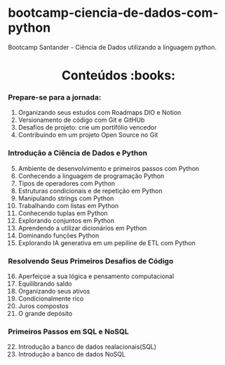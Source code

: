 # bootcamp-ciencia-de-dados-com-python
Bootcamp Santander - Ciência de Dados utilizando a linguagem python.

<h1 align="center">Conteúdos :books:</h1> 

###  Prepare-se para a jornada:
1. Organizando seus estudos com Roadmaps DIO e Notion
2. Versionamento de código com Git e GitHUb
3. Desafios de projeto: crie um portifólio vencedor
4. Contribuindo em um projeto Open Source no Git

### Introdução a Ciência de Dados e Python
5. Ambiente de desenvolvimento e primeiros passos com Python
6. Conhecendo a linguagem de programação Python
7. Tipos de operadores com Python
8. Estruturas condicionais e de repetição em Python
9. Manipulando strings com Python
10. Trabalhando com listas em Python
11. Conhecendo tuplas em Python
12. Explorando conjuntos em Python
13. Aprendendo a utilizar dicionários em Python
14. Dominando funções Python
15. Explorando IA generativa em um pepiline de ETL com Python

### Resolvendo Seus Primeiros Desafios de Código
16. Aperfeiçoe a sua lógica e pensamento computacional
17. Equilibrando saldo
18. Organizando seus ativos
19. Condicionalmente rico
20. Juros compostos
21. O grande depósito

### Primeiros Passos em SQL e NoSQL
22. Introdução a banco de dados realacionais(SQL)
23. Introdução a banco de dados NoSQL
